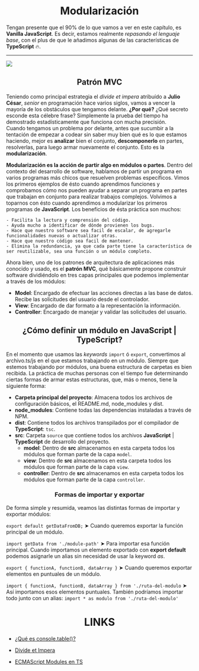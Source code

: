 <h1 align="center"> Modularización </h1>

Tengan presente que el 90% de lo que vamos a ver en este capítulo, es **Vanilla JavaScript**. Es decir, estamos realmente _repasando el lenguaje base_, con el plus de que le añadimos algunas de las características de **TypeScript** :fire:.

---

<img src="https://www.freecodecamp.org/news/content/images/size/w2000/2021/04/BG.png" />

<h2 align="center"> Patrón MVC </h2>

Teniendo como principal estrategia el _divide et impera_ atribuído a **Julio César**, _senior_ en programación hace varios siglos, vamos a vencer la mayoría de los obstáculos que tengamos delante. **¿Por qué?** ¿Qué secreto esconde esta célebre frase? Simplemente la prueba del tiempo ha demostrado estadísticamente que funciona con mucha precisión. <br>
Cuando tengamos un problema por delante, antes que sucumbir a la tentación de empezar a codear sin saber muy bien qué es lo que estamos haciendo, mejor es **analizar** bien el conjunto, **descomponerlo** en partes, resolverlas, para luego armar nuevamente el conjunto. Esto es la **modularización**.

**Modularización es la acción de partir algo en módulos o partes**. Dentro del contexto del desarrollo de software, hablamos de partir un programa en varios programas más chicos que resuelven problemas específicos. Vimos los primeros ejemplos de ésto cuando aprendimos funciones y comprobamos cómo nos pueden ayudar a separar un programa en partes que trabajan en conjunto para realizar trabajos complejos. Volvimos a toparnos con ésto cuando aprendimos a modularizar los primeros programas de **JavaScript**. Los beneficios de ésta práctica son muchos:

    - Facilita la lectura y comprensión del código.
    - Ayuda mucho a identificar de dónde provienen los bugs.
    - Hace que nuestro software sea facil de escalar, de agregarle funcionalidades nuevas o actualizar otras.
    - Hace que nuestro código sea facil de mantener.
    - Elimina la redundancia, ya que cada parte tiene la característica de ser reutilizable, sea una función o un módulo completo.

Ahora bien, uno de los patrones de arquitectura de aplicaciones más conocido y usado, es el **patrón MVC**, qué básicamente propone construir software dividiéndolo en tres capas principales que podemos implementar a través de los módulos:

- **Model**: Encargado de efectuar las acciones directas a las base de datos. Recibe las solicitudes del usuario desde el controlador.
- **View**: Encargado de dar formato a la representación la información.
- **Controller**: Encargado de manejar y validar las solicitudes del usuario.

<h2 align="center"> ¿Cómo definir un módulo en JavaScript | TypeScript? </h2>

En el momento que usamos las _keywords_ `import` ó `export`, convertimos al archivo.ts/js en el que estamos trabajando en un módulo. Siempre que estemos trabajando por módulos, una buena estructura de carpetas es bien recibida. La práctica de muchas personas con el tiempo fue determinando ciertas formas de armar estas estructuras, que, más o menos, tiene la siguiente forma:

- **Carpeta principal del proyecto**: Almacena todos los archivos de configuración básicos, el README.md, node_modules y dist.
- **node_modules**: Contiene todas las dependencias instaladas a través de NPM.
- **dist**: Contiene todos los archivos transpilados por el compilador de **TypeScript**: `tsc`.
- **src**: Carpeta `source` que contiene todos los archivos **JavaScript** | **TypeScript** de desarrollo del proyecto.
  - **model**: Dentro de **src** almacenamos en esta carpeta todos los módulos que forman parte de la capa `model`.
  - **view**: Dentro de **src** almacenamos en esta carpeta todos los módulos que forman parte de la capa `view`.
  - **controller**: Dentro de **src** almacenamos en esta carpeta todos los módulos que forman parte de la capa `controller`.

<h3 align="center">Formas de importar y exportar</h3>

De forma simple y resumida, veamos las distintas formas de importar y exportar módulos:

`export default getDataFromDB;` ➤ Cuando queremos exportar la función principal de un módulo.

`import getData from './module-path'` ➤ Para importar esa función principal. Cuando importamos un elemento exportado con **export default** podemos asignarle un alias sin necesidad de usar la keyword _as_.

`export { functionA, functionB, dataArray }` ➤ Cuando queremos exportar elementos en puntuales de un módulo.

`import { functionA, functionB, dataArray } from './ruta-del-modulo` ➤ Así importamos esos elementos puntuales. También podríamos importar todo junto con un alias: `import * as modulo from './ruta-del-modulo'`

<h1 align="center"> LINKS </h1>

- [¿Qué es console.table()?](https://developer.mozilla.org/en-US/docs/Web/API/console/table)

- [Divide et Impera](https://anveger.wordpress.com/2015/07/11/divide-et-impera/)

- [ECMAScript Modules en TS](https://www.typescriptlang.org/docs/handbook/modules.html)

